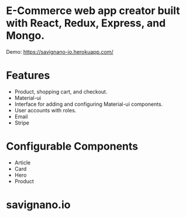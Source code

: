 # E-Commerce web app creator built with React, Redux, Express, and Mongo.
Demo: https://savignano-io.herokuapp.com/

# Features
- Product, shopping cart, and checkout.
- Material-ui
- Interface for adding and configuring Material-ui components.
- User accounts with roles.
- Email
- Stripe

# Configurable Components
- Article
- Card
- Hero
- Product
# savignano.io
